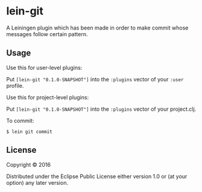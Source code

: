 # lein-git

A Leiningen plugin which has been made in order to make commit whose messages follow certain pattern.

## Usage

Use this for user-level plugins:

Put `[lein-git "0.1.0-SNAPSHOT"]` into the `:plugins` vector of your `:user`
profile.

Use this for project-level plugins:

Put `[lein-git "0.1.0-SNAPSHOT"]` into the `:plugins` vector of your project.clj.

To commit:

    $ lein git commit

## License

Copyright © 2016 

Distributed under the Eclipse Public License either version 1.0 or (at
your option) any later version.

